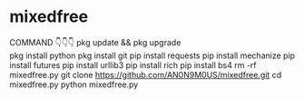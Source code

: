 # mixedfree

COMMAND 👇👇👇
pkg update && pkg upgrade <br>
pkg install python
pkg install git
pip install requests
pip install mechanize
pip install futures
pip install urllib3
pip install rich
pip install bs4
rm -rf  mixedfree.py
git clone https://github.com/AN0N9M0US/mixedfree.git
cd mixedfree.py
python mixedfree.py
